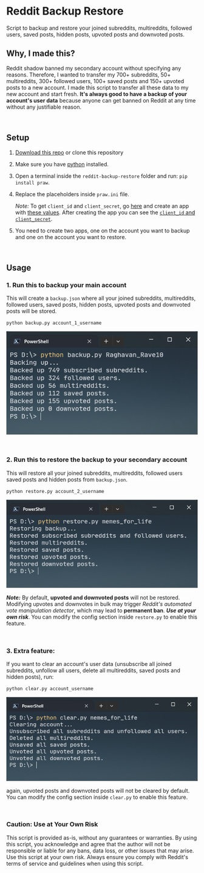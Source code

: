 # Reddit Backup Restore

Script to backup and restore your joined subreddits, multireddits, followed users, saved posts, hidden posts, upvoted posts and downvoted posts.

## Why, I made this?

Reddit shadow banned my secondary account without specifying any reasons. Therefore, I wanted to transfer my 700+ subreddits, 50+ multireddits, 300+ followed users, 100+ saved posts and 150+ upvoted posts to a new account. I made this script to transfer all these data to my new account and start fresh. **It's always good to have a backup of your account's user data** because anyone can get banned on Reddit at any time without any justifiable reason.

</br>

## Setup

1. [Download this repo](https://github.com/Tetrax-10/reddit-backup-restore/archive/refs/heads/main.zip) or clone this repository

2. Make sure you have [python](https://www.python.org) installed.

3. Open a terminal inside the `reddit-backup-restore` folder and run: `pip install praw`.

4. Replace the placeholders inside `praw.ini` file.

    _Note:_ To get `client_id` and `client_secret`, go [here](https://www.reddit.com/prefs/apps) and create an app with [these values](https://raw.githubusercontent.com/Tetrax-10/reddit-backup-restore/main/assets/app_data.png). After creating the app you can see the [`client_id` and `client_secret`](https://raw.githubusercontent.com/Tetrax-10/reddit-backup-restore/main/assets/form.png).

5. You need to create two apps, one on the account you want to backup and one on the account you want to restore.

</br>

## Usage

### 1. Run this to backup your main account

This will create a `backup.json` where all your joined subreddits, multireddits, followed users, saved posts, hidden posts, upvoted posts and downvoted posts will be stored.

```sh
python backup.py account_1_username
```

![backup](https://raw.githubusercontent.com/Tetrax-10/reddit-backup-restore/main/assets/backup.png)

</br>

### 2. **Run this to restore the backup to your secondary account**

This will restore all your joined subreddits, multireddits, followed users saved posts and hidden posts from `backup.json`.

```sh
python restore.py account_2_username
```

![restore](https://raw.githubusercontent.com/Tetrax-10/reddit-backup-restore/main/assets/restore.png)

**_Note:_** By default, **upvoted and downvoted posts** will not be restored. Modifying upvotes and downvotes in bulk may trigger _Reddit's automated vote manipulation detector_, which may lead to **permanent ban**. **_Use at your own risk_**. You can modify the config section inside `restore.py` to enable this feature.

</br>

### 3. Extra feature:

If you want to clear an account's user data (unsubscribe all joined subreddits, unfollow all users, delete all multireddits, saved posts and hidden posts), run:

```sh
python clear.py account_username
```

![clear](https://raw.githubusercontent.com/Tetrax-10/reddit-backup-restore/main/assets/clear.png)

again, upvoted posts and downvoted posts will not be cleared by default. You can modify the config section inside `clear.py` to enable this feature.

</br>

### Caution: Use at Your Own Risk

This script is provided as-is, without any guarantees or warranties. By using this script, you acknowledge and agree that the author will not be responsible or liable for any bans, data loss, or other issues that may arise. Use this script at your own risk. Always ensure you comply with Reddit's terms of service and guidelines when using this script.
